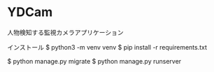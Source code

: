 # YDCam
人物検知する監視カメラアプリケーション

インストール
$ python3 -m venv venv
$ pip install -r requirements.txt

$ python manage.py migrate
$ python manage.py runserver
